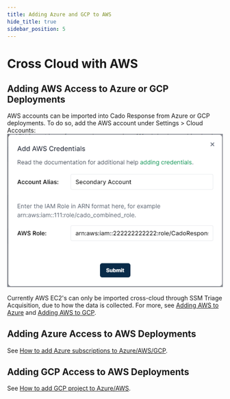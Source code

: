 ```yaml
---
title: Adding Azure and GCP to AWS
hide_title: true
sidebar_position: 5
---
```


# Cross Cloud with AWS

## Adding AWS Access to Azure or GCP Deployments
AWS accounts can be imported into Cado Response from Azure or GCP deployments.
To do so, add the AWS account under Settings > Cloud Accounts:
![Add Role](/img/add-role.png)

Currently AWS EC2's can only be imported cross-cloud through SSM Triage Acquisition, due to how the data is collected.
For more, see [Adding AWS to Azure](https://docs.cadosecurity.com/cado-response/deploy/azure/adding-aws-gcp) and [Adding AWS to GCP](https://docs.cadosecurity.com/cado-response/deploy/gcp/adding-azure-gcp).

## Adding Azure Access to AWS Deployments
See [How to add Azure subscriptions to Azure/AWS/GCP](https://docs.cadosecurity.com/cado-response/deploy/cross/adding-azure).

## Adding GCP Access to AWS Deployments
See [How to add GCP project to Azure/AWS](https://docs.cadosecurity.com/cado-response/deploy/cross/adding-gcp).

